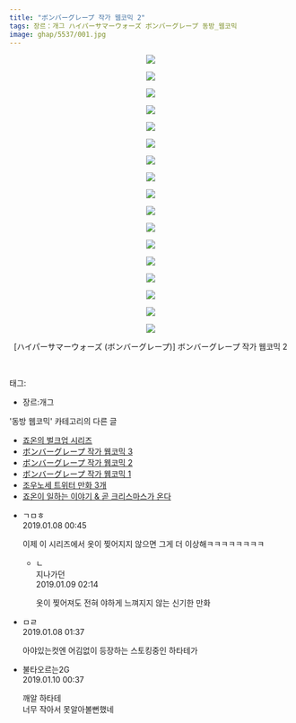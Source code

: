 ```yaml
---
title: "ボンバーグレープ 작가 웹코믹 2"
tags: 장르：개그 ハイパーサマーウォーズ ボンバーグレープ 동방_웹코믹
image: ghap/5537/001.jpg
---
```

<div class="article">
<p style="text-align: center; clear: none; float: none;"><img src="{{ site.nasurl }}/ghap/5537/001.jpg"/></p>
<p style="text-align: center; clear: none; float: none;"><img src="{{ site.nasurl }}/ghap/5537/002.jpg"/></p>
<p style="text-align: center; clear: none; float: none;"><img src="{{ site.nasurl }}/ghap/5537/003.jpg"/></p>
<p style="text-align: center; clear: none; float: none;"><img src="{{ site.nasurl }}/ghap/5537/004.jpg"/></p>
<p style="text-align: center; clear: none; float: none;"><img src="{{ site.nasurl }}/ghap/5537/005.jpg"/></p>
<p style="text-align: center; clear: none; float: none;"><img src="{{ site.nasurl }}/ghap/5537/006.jpg"/></p>
<p style="text-align: center; clear: none; float: none;"><img src="{{ site.nasurl }}/ghap/5537/007.jpg"/></p>
<p style="text-align: center; clear: none; float: none;"><img src="{{ site.nasurl }}/ghap/5537/008.jpg"/></p>
<p style="text-align: center; clear: none; float: none;"><img src="{{ site.nasurl }}/ghap/5537/009.jpg"/></p>
<p style="text-align: center; clear: none; float: none;"><img src="{{ site.nasurl }}/ghap/5537/010.jpg"/></p>
<p style="text-align: center; clear: none; float: none;"><img src="{{ site.nasurl }}/ghap/5537/011.jpg"/></p>
<p style="text-align: center; clear: none; float: none;"><img src="{{ site.nasurl }}/ghap/5537/012.jpg"/></p>
<p style="text-align: center; clear: none; float: none;"><img src="{{ site.nasurl }}/ghap/5537/013.jpg"/></p>
<p style="text-align: center; clear: none; float: none;"><img src="{{ site.nasurl }}/ghap/5537/014.jpg"/></p>
<p style="text-align: center; clear: none; float: none;"><img src="{{ site.nasurl }}/ghap/5537/015.jpg"/></p>
<p style="text-align: center; clear: none; float: none;"><img src="{{ site.nasurl }}/ghap/5537/016.jpg"/></p>
<p style="text-align: center; clear: none; float: none;"><img src="{{ site.nasurl }}/ghap/5537/017.jpg"/></p>
<p style="text-align: center; clear: none; float: none;">[ハイパーサマーウォーズ (ボンバーグレープ)] ボンバーグレープ 작가 웹코믹 2</p>
<p><br/></p>
</div><div class="tagTrail">
<p>태그: </p>
<ul>
<li>장르:개그</li>
</ul>
</div><div class="another">
<p>'동방 웹코믹' 카테고리의 다른 글</p>
<ul>
<li><a href="/2019-01-08-ghap_5539">죠온의 벌크업 시리즈</a></li>
<li><a href="/2019-01-07-ghap_5538">ボンバーグレープ 작가 웹코믹 3</a></li>
<li><a href="/2019-01-07-ghap_5537">ボンバーグレープ 작가 웹코믹 2</a></li>
<li><a href="/2019-01-07-ghap_5536">ボンバーグレープ 작가 웹코믹 1</a></li>
<li><a href="/2018-12-31-ghap_5460">조우노세 트위터 만화 3개</a></li>
<li><a href="/2018-12-26-ghap_5448">죠온이 일하는 이야기 &amp; 곧 크리스마스가 온다</a></li>
</ul>
</div><div class="comment">
<ul>
<li class="cb_thumb_off" id="comment15405994">
<div class="cb_comment_area">
<div class="cb_info_area">
<div class="cb_section">
<span class="cb_nick_name">ㄱㅁㅎ</span>
</div>
<div class="cb_section">
<span class="cb_date">2019.01.08 00:45 </span>
</div>
</div>
<div class="cb_dsc_comment">
<p class="cb_dsc">
											이제 이 시리즈에서 옷이 찢어지지 않으면 그게 더 이상해ㅋㅋㅋㅋㅋㅋㅋㅋ
										</p>
</div>
<ul>
<li class="cb_thumb_off" id="comment15406634">
<span class="cb_bu_subnode">ㄴ</span>
<div class="cb_comment_area">
<div class="cb_info_area">
<div class="cb_section">
<span class="cb_nick_name">지나가던</span>
</div>
<div class="cb_section">
<span class="cb_date">2019.01.09 02:14 </span>
</div>
</div>
<div class="cb_dsc_comment">
<p class="cb_dsc">
																옷이 찢어져도 전혀 야하게 느껴지지 않는 신기한 만화
															</p>
</div>
</div>
</li>
</ul>
</div></li>
<li class="cb_thumb_off" id="comment15406019">
<div class="cb_comment_area">
<div class="cb_info_area">
<div class="cb_section">
<span class="cb_nick_name">ㅁㄹ</span>
</div>
<div class="cb_section">
<span class="cb_date">2019.01.08 01:37 </span>
</div>
</div>
<div class="cb_dsc_comment">
<p class="cb_dsc">
											아야있는컷엔 어김없이 등장하는 스토킹중인 하타테가
										</p>
</div>
</div></li>
<li class="cb_thumb_off" id="comment15407228">
<div class="cb_comment_area">
<div class="cb_info_area">
<div class="cb_section">
<span class="cb_nick_name">불타오르는2G</span>
</div>
<div class="cb_section">
<span class="cb_date">2019.01.10 00:37 </span>
</div>
</div>
<div class="cb_dsc_comment">
<p class="cb_dsc">
											깨알 하타테<br/>
너무 작아서 못알아볼뻔했네
										</p>
</div>
</div></li>
</ul>
</div>